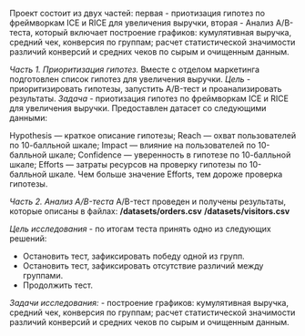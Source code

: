 Проект состоит из двух частей: первая - приотизация гипотез по фреймворкам ICE и RICE для увеличения выручки, вторая - Анализ A/B-теста, который включает построение графиков: кумулятивная выручка, средний чек, конверсия по группам; расчет статистической значимости различий конверсий и средних чеков по сырым и очищенным данным.

*Часть 1. Приоритизация гипотез.*
Вместе с отделом маркетинга подготовлен список гипотез для увеличения выручки.
*Цель* - приоритизировать гипотезы, запустить A/B-тест и проанализировать результаты.
*Задача* - приотизация гипотез по фреймворкам ICE и RICE для увеличения выручки.
Предоставлен датасет со следующими данными:

Hypothesis — краткое описание гипотезы;
Reach — охват пользователей по 10-балльной шкале;
Impact — влияние на пользователей по 10-балльной шкале;
Confidence — уверенность в гипотезе по 10-балльной шкале;
Efforts — затраты ресурсов на проверку гипотезы по 10-балльной шкале. Чем больше значение Efforts, тем дороже проверка гипотезы.

*Часть 2. Анализ A/B-теста*
A/B-тест проведен и получены результаты, которые описаны в файлах:
**/datasets/orders.csv**
**/datasets/visitors.csv**

*Цель исследования* - по итогам теста принять одно из следующих решений:
* Остановить тест, зафиксировать победу одной из групп.
* Остановить тест, зафиксировать отсутствие различий между группами.
* Продолжить тест.

*Задачи исследования:* - построение графиков: кумулятивная выручка, средний чек, конверсия по группам; расчет статистической значимости различий конверсий и средних чеков по сырым и очищенным данным.